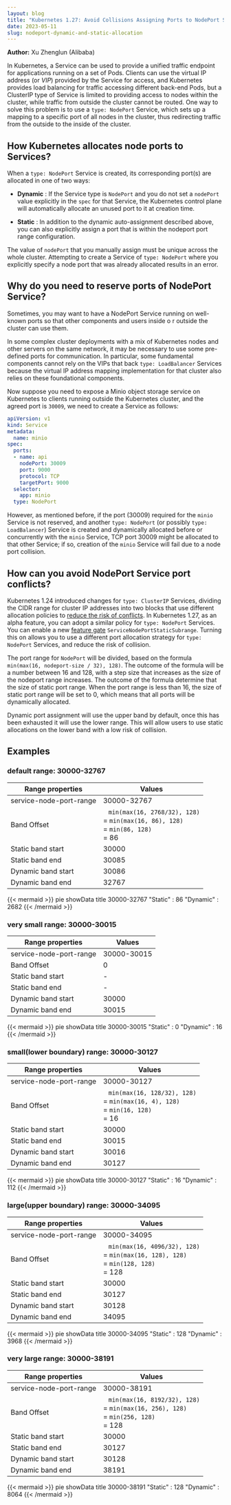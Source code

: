 ```yaml
---
layout: blog
title: "Kubernetes 1.27: Avoid Collisions Assigning Ports to NodePort Services"
date: 2023-05-11
slug: nodeport-dynamic-and-static-allocation
---
```


**Author:** Xu Zhenglun (Alibaba)

In Kubernetes, a Service can be used to provide a unified traffic endpoint for 
applications running on a set of Pods. Clients can use the virtual IP address (or _VIP_) provided
by the Service for access, and Kubernetes provides load balancing for traffic accessing
different back-end Pods, but a ClusterIP type of Service is limited to providing access to
nodes within the cluster, while traffic from outside the cluster cannot be routed.
One way to solve this problem is to use a `type: NodePort` Service, which sets up a mapping
to a specific port of all nodes in the cluster, thus redirecting traffic from the
outside to the inside of the cluster.

## How Kubernetes allocates node ports to Services?

When a `type: NodePort` Service is created, its corresponding port(s) are allocated in one
of two ways:

- **Dynamic** : If the Service type is `NodePort` and you do not set a `nodePort` 
  value explicitly in the `spec` for that Service, the Kubernetes control plane will
  automatically allocate an unused port to it at creation time.

- **Static** : In addition to the dynamic auto-assignment described above, you can also
  explicitly assign a port that is within the nodeport port range configuration.

The value of `nodePort` that you manually assign must be unique across the whole cluster.
Attempting to create a Service of `type: NodePort` where you explicitly specify a node port that
was already allocated results in an error.

## Why do you need to reserve ports of NodePort Service? 
Sometimes, you may want to have a NodePort Service running on well-known ports
so that other components and users inside o r outside the cluster can use them.

In some complex cluster deployments with a mix of Kubernetes nodes and other servers on the same network, 
it may be necessary to use some pre-defined ports for communication. In particular, some fundamental
components cannot rely on the VIPs that back `type: LoadBalancer` Services
because the virtual IP address mapping implementation for that cluster also relies on
these foundational components.

Now suppose you need to expose a Minio object storage service on Kubernetes to clients 
running outside the Kubernetes cluster, and the agreed port is `30009`, we need to 
create a Service as follows:

```yaml
apiVersion: v1
kind: Service
metadata:
  name: minio
spec:
  ports:
  - name: api
    nodePort: 30009
    port: 9000
    protocol: TCP
    targetPort: 9000
  selector:
    app: minio
  type: NodePort
```

However, as mentioned before, if the port (30009) required for the `minio` Service is not reserved,
and another `type: NodePort` (or possibly `type: LoadBalancer`) Service is created and dynamically
allocated before or concurrently with the `minio` Service, TCP port 30009 might be allocated to that
other Service; if so, creation of the `minio` Service will fail due to a node port collision.

## How can you avoid NodePort Service port conflicts? 
Kubernetes 1.24 introduced changes for `type: ClusterIP` Services, dividing the CIDR range for cluster
IP addresses into two blocks that use different allocation policies to [reduce the risk of conflicts](/docs/reference/networking/virtual-ips/#avoiding-collisions).
In Kubernetes 1.27, as an alpha feature, you can adopt a similar policy for `type: NodePort` Services.
You can enable a new [feature gate](/docs/reference/command-line-tools-reference/feature-gates/)
`ServiceNodePortStaticSubrange`. Turning this on allows you to use a different port allocation strategy
for `type: NodePort` Services, and reduce the risk of collision.

The port range for `NodePort` will be divided, based on the formula `min(max(16, nodeport-size / 32), 128)`. 
The outcome of the formula will be a number between 16 and 128, with a step size that increases as the 
size of the nodeport range increases. The outcome of the formula determine that the size of static port 
range. When the port range is less than 16, the size of static port range will be set to 0, 
which means that all ports will be dynamically allocated.

Dynamic port assignment will use the upper band by default, once this has been exhausted it will use the lower range.
This will allow users to use static allocations on the lower band with a low risk of collision.

## Examples

### default range: 30000-32767
| Range properties        | Values                                                |
|-------------------------|-------------------------------------------------------|
| service-node-port-range | 30000-32767                                           |
| Band Offset             | &ensp; `min(max(16, 2768/32), 128)` <br>= `min(max(16, 86), 128)` <br>= `min(86, 128)` <br>= 86 |
| Static band start       | 30000                                                 |
| Static band end         | 30085                                                 |
| Dynamic band start      | 30086                                                 |
| Dynamic band end        | 32767                                                 |

{{< mermaid >}}
pie showData
    title 30000-32767
    "Static" : 86
    "Dynamic" : 2682
{{< /mermaid >}}

### very small range: 30000-30015
| Range properties        | Values                                                |
|-------------------------|-------------------------------------------------------|
| service-node-port-range | 30000-30015                                           |
| Band Offset             | 0                                                     |
| Static band start       | -                                                     |
| Static band end         | -                                                     |
| Dynamic band start      | 30000                                                 |
| Dynamic band end        | 30015                                                 |

{{< mermaid >}}
pie showData
    title 30000-30015
    "Static" : 0
    "Dynamic" : 16
{{< /mermaid >}}

### small(lower boundary) range: 30000-30127
| Range properties        | Values                                                |
|-------------------------|-------------------------------------------------------|
| service-node-port-range | 30000-30127                                           |
| Band Offset             | &ensp; `min(max(16, 128/32), 128)` <br>= `min(max(16, 4), 128)` <br>= `min(16, 128)` <br>= 16 |
| Static band start       | 30000                                                 |
| Static band end         | 30015                                                 |
| Dynamic band start      | 30016                                                 |
| Dynamic band end        | 30127                                                 |

{{< mermaid >}}
pie showData
    title 30000-30127
    "Static" : 16
    "Dynamic" : 112
{{< /mermaid >}}

### large(upper boundary) range: 30000-34095
| Range properties        | Values                                                |
|-------------------------|-------------------------------------------------------|
| service-node-port-range | 30000-34095                                           |
| Band Offset             | &ensp; `min(max(16, 4096/32), 128)` <br>= `min(max(16, 128), 128)` <br>= `min(128, 128)` <br>= 128 |
| Static band start       | 30000                                                 |
| Static band end         | 30127                                                 |
| Dynamic band start      | 30128                                                 |
| Dynamic band end        | 34095                                                 |

{{< mermaid >}}
pie showData
    title 30000-34095
    "Static" : 128
    "Dynamic" : 3968
{{< /mermaid >}}

### very large range: 30000-38191
| Range properties        | Values                                                |
|-------------------------|-------------------------------------------------------|
| service-node-port-range | 30000-38191                                           |
| Band Offset             | &ensp; `min(max(16, 8192/32), 128)` <br>= `min(max(16, 256), 128)` <br>= `min(256, 128)` <br>= 128 |
| Static band start       | 30000                                                 |
| Static band end         | 30127                                                 |
| Dynamic band start      | 30128                                                 |
| Dynamic band end        | 38191                                                 |

{{< mermaid >}}
pie showData
    title 30000-38191
    "Static" : 128
    "Dynamic" : 8064
{{< /mermaid >}}
